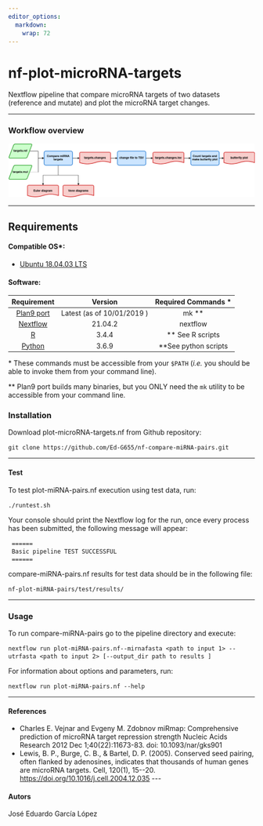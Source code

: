 ```yaml
---
editor_options: 
  markdown: 
    wrap: 72
---
```


# **nf-plot-microRNA-targets**

Nextflow pipeline that compare microRNA targets of two datasets
(reference and mutate) and plot the microRNA target changes.

------------------------------------------------------------------------

### Workflow overview

![General Workflow](dev_notes/Workflow.png)

------------------------------------------------------------------------

## Requirements

#### Compatible OS\*:

-   [Ubuntu 18.04.03 LTS](http://releases.ubuntu.com/18.04/)

#### Software:

|                    Requirement                     |          Version           |  Required Commands \*  |
|:--------------------------------------------------:|:--------------------------:|:----------------------:|
|  [Plan9 port](https://github.com/9fans/plan9port)  | Latest (as of 10/01/2019 ) |        mk \*\*         |
|        [Nextflow](https://www.nextflow.io/)        |          21.04.2           |        nextflow        |
|          [R](https://www.r-project.org/)           |           3.4.4            |   \*\* See R scripts   |
| [Python](https://www.python.org/downloads/source/) |           3.6.9            | \*\*See python scripts |

\* These commands must be accessible from your `$PATH` (*i.e.* you
should be able to invoke them from your command line).

\*\* Plan9 port builds many binaries, but you ONLY need the `mk` utility
to be accessible from your command line.

### Installation

Download plot-microRNA-targets.nf from Github repository:

    git clone https://github.com/Ed-G655/nf-compare-miRNA-pairs.git

------------------------------------------------------------------------

#### Test

To test plot-miRNA-pairs.nf execution using test data, run:

    ./runtest.sh

Your console should print the Nextflow log for the run, once every
process has been submitted, the following message will appear:

     ======
     Basic pipeline TEST SUCCESSFUL
     ======

compare-miRNA-pairs.nf results for test data should be in the following
file:

    nf-plot-miRNA-pairs/test/results/

------------------------------------------------------------------------

### Usage

To run compare-miRNA-pairs go to the pipeline directory and execute:

    nextflow run plot-miRNA-pairs.nf--mirnafasta <path to input 1> --utrfasta <path to input 2> [--output_dir path to results ]

For information about options and parameters, run:

    nextflow run plot-miRNA-pairs.nf --help

------------------------------------------------------------------------

#### References

-   Charles E. Vejnar and Evgeny M. Zdobnov miRmap: Comprehensive
    prediction of microRNA target repression strength Nucleic Acids
    Research 2012 Dec 1;40(22):11673-83. doi: 10.1093/nar/gks901
-   Lewis, B. P., Burge, C. B., & Bartel, D. P. (2005). Conserved seed
    pairing, often flanked by adenosines, indicates that thousands of
    human genes are microRNA targets. Cell, 120(1), 15--20.
    <https://doi.org/10.1016/j.cell.2004.12.035> ---

#### Autors

José Eduardo García López
